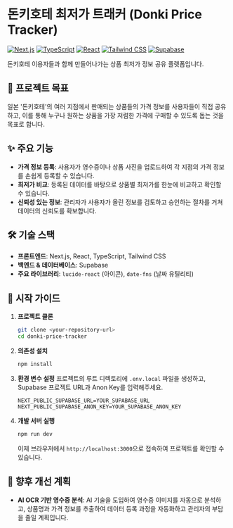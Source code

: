 # 돈키호테 최저가 트래커 (Donki Price Tracker)

[![Next.js](https://img.shields.io/badge/Next.js-000000?style=for-the-badge&logo=nextdotjs&logoColor=white)](https://nextjs.org/)
[![TypeScript](https://img.shields.io/badge/TypeScript-3178C6?style=for-the-badge&logo=typescript&logoColor=white)](https://www.typescriptlang.org/)
[![React](https://img.shields.io/badge/React-61DAFB?style=for-the-badge&logo=react&logoColor=black)](https://reactjs.org/)
[![Tailwind CSS](https://img.shields.io/badge/Tailwind_CSS-38B2AC?style=for-the-badge&logo=tailwind-css&logoColor=white)](https://tailwindcss.com/)
[![Supabase](https.img.shields.io/badge/Supabase-3FCF8E?style=for-the-badge&logo=supabase&logoColor=white)](https://supabase.io/)

돈키호테 이용자들과 함께 만들어나가는 상품 최저가 정보 공유 플랫폼입니다.

## 🎯 프로젝트 목표

일본 '돈키호테'의 여러 지점에서 판매되는 상품들의 가격 정보를 사용자들이 직접 공유하고, 이를 통해 누구나 원하는 상품을 가장 저렴한 가격에 구매할 수 있도록 돕는 것을 목표로 합니다.

## ✨ 주요 기능

- **가격 정보 등록**: 사용자가 영수증이나 상품 사진을 업로드하여 각 지점의 가격 정보를 손쉽게 등록할 수 있습니다.
- **최저가 비교**: 등록된 데이터를 바탕으로 상품별 최저가를 한눈에 비교하고 확인할 수 있습니다.
- **신뢰성 있는 정보**: 관리자가 사용자가 올린 정보를 검토하고 승인하는 절차를 거쳐 데이터의 신뢰도를 확보합니다.

## 🛠️ 기술 스택

- **프론트엔드**: Next.js, React, TypeScript, Tailwind CSS
- **백엔드 & 데이터베이스**: Supabase
- **주요 라이브러리**: `lucide-react` (아이콘), `date-fns` (날짜 유틸리티)

## 🚀 시작 가이드

1.  **프로젝트 클론**
    ```bash
    git clone <your-repository-url>
    cd donki-price-tracker
    ```

2.  **의존성 설치**
    ```bash
    npm install
    ```

3.  **환경 변수 설정**
    프로젝트의 루트 디렉토리에 `.env.local` 파일을 생성하고, Supabase 프로젝트 URL과 Anon Key를 입력해주세요.
    ```env
    NEXT_PUBLIC_SUPABASE_URL=YOUR_SUPABASE_URL
    NEXT_PUBLIC_SUPABASE_ANON_KEY=YOUR_SUPABASE_ANON_KEY
    ```

4.  **개발 서버 실행**
    ```bash
    npm run dev
    ```
    이제 브라우저에서 `http://localhost:3000`으로 접속하여 프로젝트를 확인할 수 있습니다.

## 🔮 향후 개선 계획

- **AI OCR 기반 영수증 분석**: AI 기술을 도입하여 영수증 이미지를 자동으로 분석하고, 상품명과 가격 정보를 추출하여 데이터 등록 과정을 자동화하고 관리자의 부담을 줄일 계획입니다.